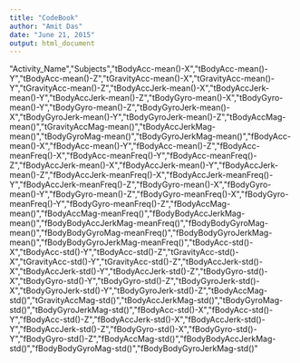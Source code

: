 ```yaml
---
title: "CodeBook"
author: "Amit Das"
date: "June 21, 2015"
output: html_document
---
```


"Activity_Name","Subjects","tBodyAcc-mean()-X","tBodyAcc-mean()-Y","tBodyAcc-mean()-Z","tGravityAcc-mean()-X","tGravityAcc-mean()-Y","tGravityAcc-mean()-Z","tBodyAccJerk-mean()-X","tBodyAccJerk-mean()-Y","tBodyAccJerk-mean()-Z","tBodyGyro-mean()-X","tBodyGyro-mean()-Y","tBodyGyro-mean()-Z","tBodyGyroJerk-mean()-X","tBodyGyroJerk-mean()-Y","tBodyGyroJerk-mean()-Z","tBodyAccMag-mean()","tGravityAccMag-mean()","tBodyAccJerkMag-mean()","tBodyGyroMag-mean()","tBodyGyroJerkMag-mean()","fBodyAcc-mean()-X","fBodyAcc-mean()-Y","fBodyAcc-mean()-Z","fBodyAcc-meanFreq()-X","fBodyAcc-meanFreq()-Y","fBodyAcc-meanFreq()-Z","fBodyAccJerk-mean()-X","fBodyAccJerk-mean()-Y","fBodyAccJerk-mean()-Z","fBodyAccJerk-meanFreq()-X","fBodyAccJerk-meanFreq()-Y","fBodyAccJerk-meanFreq()-Z","fBodyGyro-mean()-X","fBodyGyro-mean()-Y","fBodyGyro-mean()-Z","fBodyGyro-meanFreq()-X","fBodyGyro-meanFreq()-Y","fBodyGyro-meanFreq()-Z","fBodyAccMag-mean()","fBodyAccMag-meanFreq()","fBodyBodyAccJerkMag-mean()","fBodyBodyAccJerkMag-meanFreq()","fBodyBodyGyroMag-mean()","fBodyBodyGyroMag-meanFreq()","fBodyBodyGyroJerkMag-mean()","fBodyBodyGyroJerkMag-meanFreq()","tBodyAcc-std()-X","tBodyAcc-std()-Y","tBodyAcc-std()-Z","tGravityAcc-std()-X","tGravityAcc-std()-Y","tGravityAcc-std()-Z","tBodyAccJerk-std()-X","tBodyAccJerk-std()-Y","tBodyAccJerk-std()-Z","tBodyGyro-std()-X","tBodyGyro-std()-Y","tBodyGyro-std()-Z","tBodyGyroJerk-std()-X","tBodyGyroJerk-std()-Y","tBodyGyroJerk-std()-Z","tBodyAccMag-std()","tGravityAccMag-std()","tBodyAccJerkMag-std()","tBodyGyroMag-std()","tBodyGyroJerkMag-std()","fBodyAcc-std()-X","fBodyAcc-std()-Y","fBodyAcc-std()-Z","fBodyAccJerk-std()-X","fBodyAccJerk-std()-Y","fBodyAccJerk-std()-Z","fBodyGyro-std()-X","fBodyGyro-std()-Y","fBodyGyro-std()-Z","fBodyAccMag-std()","fBodyBodyAccJerkMag-std()","fBodyBodyGyroMag-std()","fBodyBodyGyroJerkMag-std()"
